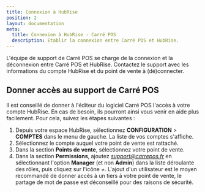 ```yaml
---
title: Connexion à HubRise
position: 2
layout: documentation
meta:
  title: Connexion à HubRise - Carré POS
  description: Etablir la connexion entre Carré POS et HubRise.
---
```


L'équipe de support de Carré POS se charge de la connexion et la déconnexion entre Carré POS et HubRise. Contactez le support avec les informations du compte HubRise et du point de vente à (dé)connecter.

## Donner accès au support de Carré POS

Il est conseillé de donner à l'éditeur du logiciel Carré POS l'accès à votre compte HubRise. En cas de besoin, ils pourront ainsi vous venir en aide plus facilement. Pour cela, suivez les étapes suivantes :

1. Depuis votre espace HubRise, sélectionnez **CONFIGURATION** > **COMPTES** dans le menu de gauche. La liste de vos comptes s'affiche.
1. Sélectionnez le compte auquel votre point de vente est rattaché.
1. Dans la section **Points de vente**, sélectionnez votre point de vente.
1. Dans la section **Permissions**, ajoutez *support@carrepos.fr* en sélectionnant l'option **Manager** (et non **Admin**) dans la liste déroulante des rôles, puis cliquez sur l'icône *+*. L'ajout d'un utilisateur est le moyen recommandé de donner accès à un tiers à votre point de vente, le partage de mot de passe est déconseillé pour des raisons de sécurité.